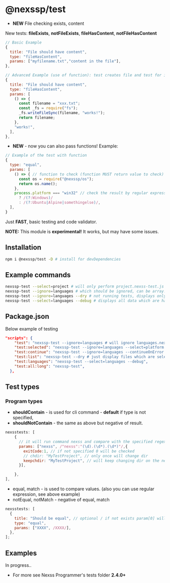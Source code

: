 # @nexssp/test

- **NEW** File checking exists, content

New tests: **fileExists**, **notFileExists**, **fileHasContent**, **notFileHasContent**

```js
// Basic Example
{
  title: "File should have content",
  type: "fileHasContent",
  params: ["myfilename.txt","content in the file"],
},
```

```js
// Advanced Example (use of function): test creates file and test for its content.
{
  title: "File should have content",
  type: "fileHasContent",
  params: [
    () => {
      const filename = "xxx.txt";
      const _fs = require("fs");
      _fs.writeFileSync(filename, "works!");
      return filename;
    },
    "works!",
  ],
},
```

- **NEW** - now you can also pass functions! Example:

```js
// Example of the test with function
{
  type: "equal",
  params: [
    () => { // function to check (function MUST return value to check)
      const os = require("@nexssp/os");
      return os.name();
    },
    process.platform === "win32" // check the result by regular expression (or string)
      ? /(?:Windows)/
      : /(?:Ubuntu|Alpine|somethingelse)/,
  ],
}
```

Just **FAST**, basic testing and code validator.

**NOTE:** This module is **experimental!** It works, but may have some issues.

## Installation

```sh
npm i @nexssp/test -D # install for devDependencies
```

## Example commands

```sh
nexssp-test --select=project # will only perform project.nexss-test.js
nexssp-test --ignore=languages # which should be ignored, can be array.
nexssp-test --ignore=languages --dry # not running tests, displays only test files which can be run without --dry option
nexssp-test --select=languages --debug # displays all data which are happening during tests. great dev helper.
```

## Package.json

Below example of testing

```json
"scripts": {
    "test": "nexssp-test --ignore=languages # will ignore languages.nexss-test.js",
    "test:selected": "nexssp-test --ignore=languages --select=platform --debug # now will display with the details",
    "test:continue": "nexssp-test --ignore=languages --continueOnError --debug # will not stop on errors",
    "test:list": "nexssp-test --dry # just display files which are selected. ommiting ignored ones",
    "test:languages": "nexssp-test --select=languages --debug",
    "test:all:long": "nexssp-test",
  },
```

## Test types

### Program types

- **shouldContain** - is used for cli command - **default** if type is not specified,
- **shouldNotContain** - the same as above but negative of result.

```js
nexsstests: [
    {
      // it will run command nexss and compare with the specified regexp.
      params: ["nexss", /"nexss":"(\d).(\d*).(\d*)"/,{
        exitCode:1, // if not specified 0 will be checked
        // chdir: "MyTestProject", // only once will change dir
        keepchdir: "MyTestProject", // will keep changing dir on the next tests in that file.
      }],

    },
],
```

- equal, match - is used to compare values. (also you can use regular expression, see above example)
- notEqual, notMatch - negative of equal, match

```js
nexsstests: [
  {
    title: "Should be equal", // optional / if not exists param[0] will be used for title.
    type: "equal",
    params: ["XXXX", /XXXX/],
  },
];
```

## Examples

In progress..

- For more see Nexss Programmer's tests folder **2.4.0+**
